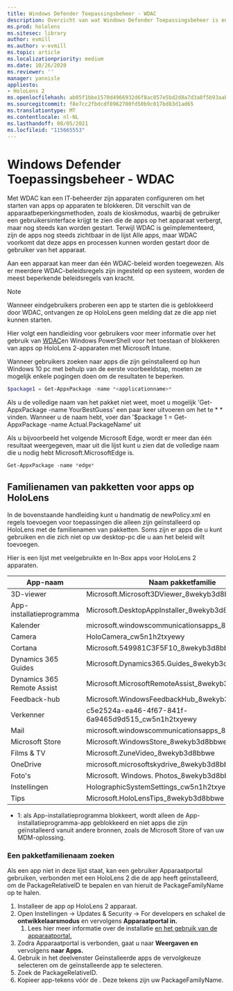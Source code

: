 ```yaml
---
title: Windows Defender Toepassingsbeheer - WDAC
description: Overzicht van wat Windows Defender Toepassingsbeheer is en hoe u dit kunt gebruiken voor het beheren HoloLens mixed reality apparaten.
ms.prod: hololens
ms.sitesec: library
author: evmill
ms.author: v-evmill
ms.topic: article
ms.localizationpriority: medium
ms.date: 10/26/2020
ms.reviewer: ''
manager: yannisle
appliesto:
- HoloLens 2
ms.openlocfilehash: ab05f1bbe1570d4966932d6f8ac857e5bd2d8a7d3a8f5b93aaba0335eda05b01
ms.sourcegitcommit: f8e7cc2fbdcdf8962700fd50b9c017bd83d1ad65
ms.translationtype: MT
ms.contentlocale: nl-NL
ms.lasthandoff: 08/05/2021
ms.locfileid: "115665553"
---
```

# <a name="windows-defender-application-control---wdac"></a>Windows Defender Toepassingsbeheer - WDAC

Met WDAC kan een IT-beheerder zijn apparaten configureren om het starten van apps op apparaten te blokkeren. Dit verschilt van de apparaatbeperkingsmethoden, zoals de kioskmodus, waarbij de gebruiker een gebruikersinterface krijgt te zien die de apps op het apparaat verbergt, maar nog steeds kan worden gestart. Terwijl WDAC is geïmplementeerd, zijn de apps nog steeds zichtbaar in de lijst Alle apps, maar WDAC voorkomt dat deze apps en processen kunnen worden gestart door de gebruiker van het apparaat.

Aan een apparaat kan meer dan één WDAC-beleid worden toegewezen. Als er meerdere WDAC-beleidsregels zijn ingesteld op een systeem, worden de meest beperkende beleidsregels van kracht. 

> [!NOTE]
> Wanneer eindgebruikers proberen een app te starten die is geblokkeerd door WDAC, ontvangen ze op HoloLens geen melding dat ze die app niet kunnen starten.

Hier volgt een handleiding voor gebruikers voor meer informatie over het gebruik van [WDAC](/mem/intune/configuration/custom-profile-hololens)en Windows PowerShell voor het toestaan of blokkeren van apps op HoloLens 2-apparaten met Microsoft Intune.

Wanneer gebruikers zoeken naar apps die zijn geïnstalleerd op hun Windows 10 pc met behulp van de eerste voorbeeldstap, moeten ze mogelijk enkele pogingen doen om de resultaten te beperken.

```powershell
$package1 = Get-AppxPackage -name *<applicationname>*
``` 

Als u de volledige naam van het pakket niet weet, moet u mogelijk 'Get-AppxPackage -name YourBestGuess' een paar keer uitvoeren om het te \* \* vinden. Wanneer u de naam hebt, voer dan '$package 1 = Get-AppxPackage -name Actual.PackageName' uit

Als u bijvoorbeeld het volgende Microsoft Edge, wordt er meer dan één resultaat weergegeven, maar uit die lijst kunt u zien dat de volledige naam die u nodig hebt Microsoft.MicrosoftEdge is.

```powershell
Get-AppxPackage -name *edge*
``` 

## <a name="package-family-names-for-apps-on-hololens"></a>Familienamen van pakketten voor apps op HoloLens

In de bovenstaande handleiding kunt u handmatig de newPolicy.xml en regels toevoegen voor toepassingen die alleen zijn geïnstalleerd op HoloLens met de familienamen van pakketten. Soms zijn er apps die u kunt gebruiken en die zich niet op uw desktop-pc die u aan het beleid wilt toevoegen.

Hier is een lijst met veelgebruikte en In-Box apps voor HoloLens 2 apparaten.

| App-naam                   | Naam pakketfamilie                                |
|----------------------------|----------------------------------------------------|
| 3D-viewer                  | Microsoft.Microsoft3DViewer_8wekyb3d8bbwe          |
| App-installatieprogramma              | Microsoft.DesktopAppInstaller_8wekyb3d8bbwe <sup>1</sup>         |
| Kalender                   | microsoft.windowscommunicationsapps_8wekyb3d8bbwe  |
| Camera                     | HoloCamera_cw5n1h2txyewy                           |
| Cortana                    | Microsoft.549981C3F5F10_8wekyb3d8bbwe              |
| Dynamics 365 Guides        | Microsoft.Dynamics365.Guides_8wekyb3d8bbwe         |
| Dynamics 365 Remote Assist | Microsoft.MicrosoftRemoteAssist_8wekyb3d8bbwe      |
| Feedback-hub               | Microsoft.WindowsFeedbackHub_8wekyb3d8bbwe         |
| Verkenner              | c5e2524a-ea46-4f67-841f-6a9465d9d515_cw5n1h2txyewy |
| Mail                       | microsoft.windowscommunicationsapps_8wekyb3d8bbwe  |
| Microsoft Store            | Microsoft.WindowsStore_8wekyb3d8bbwe               |
| Films & TV                | Microsoft.ZuneVideo_8wekyb3d8bbwe                  |
| OneDrive                   | microsoft.microsoftskydrive_8wekyb3d8bbwe          |
| Foto's                     | Microsoft. Windows. Photos_8wekyb3d8bbwe             |
| Instellingen                   | HolographicSystemSettings_cw5n1h2txyewy            |
| Tips                       | Microsoft.HoloLensTips_8wekyb3d8bbwe               |

- 1: als App-installatieprogramma blokkeert, wordt alleen de App-installatieprogramma-app geblokkeerd en niet apps die zijn geïnstalleerd vanuit andere bronnen, zoals de Microsoft Store of van uw MDM-oplossing.

### <a name="how-to-find-a-package-family-name"></a>Een pakketfamilienaam zoeken

Als een app niet in deze lijst staat, kan een gebruiker Apparaatportal gebruiken, verbonden met een HoloLens 2 die de app heeft geïnstalleerd, om de PackageRelativeID te bepalen en van hieruit de PackageFamilyName op te halen.

1. Installeer de app op HoloLens 2 apparaat. 
1. Open Instellingen -> Updates & Security -> For developers en schakel de **ontwikkelaarsmodus** en vervolgens **Apparaatportal in.** 
    1. Lees hier meer informatie over de installatie [en het gebruik van de apparaatportal.](/windows/mixed-reality/develop/platform-capabilities-and-apis/using-the-windows-device-portal)
1. Zodra Apparaatportal is verbonden, gaat u naar **Weergaven en** vervolgens **naar Apps.** 
1. Gebruik in het deelvenster Geïnstalleerde apps de vervolgkeuze selecteren om de geïnstalleerde app te selecteren. 
1. Zoek de PackageRelativeID. 
1. Kopieer app-tekens vóór de . Deze tekens zijn uw PackageFamilyName.


